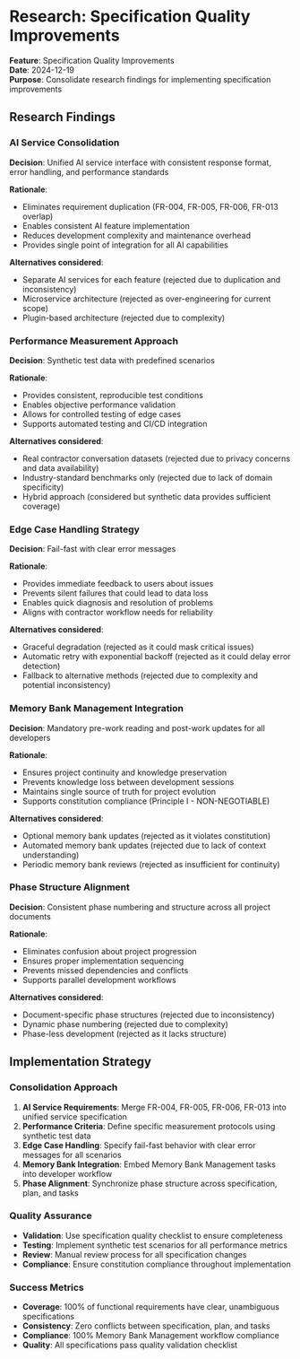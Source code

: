 # Research: Specification Quality Improvements

**Feature**: Specification Quality Improvements  
**Date**: 2024-12-19  
**Purpose**: Consolidate research findings for implementing specification improvements

## Research Findings

### AI Service Consolidation

**Decision**: Unified AI service interface with consistent response format, error handling, and performance standards

**Rationale**: 
- Eliminates requirement duplication (FR-004, FR-005, FR-006, FR-013 overlap)
- Enables consistent AI feature implementation
- Reduces development complexity and maintenance overhead
- Provides single point of integration for all AI capabilities

**Alternatives considered**:
- Separate AI services for each feature (rejected due to duplication and inconsistency)
- Microservice architecture (rejected as over-engineering for current scope)
- Plugin-based architecture (rejected due to complexity)

### Performance Measurement Approach

**Decision**: Synthetic test data with predefined scenarios

**Rationale**:
- Provides consistent, reproducible test conditions
- Enables objective performance validation
- Allows for controlled testing of edge cases
- Supports automated testing and CI/CD integration

**Alternatives considered**:
- Real contractor conversation datasets (rejected due to privacy concerns and data availability)
- Industry-standard benchmarks only (rejected due to lack of domain specificity)
- Hybrid approach (considered but synthetic data provides sufficient coverage)

### Edge Case Handling Strategy

**Decision**: Fail-fast with clear error messages

**Rationale**:
- Provides immediate feedback to users about issues
- Prevents silent failures that could lead to data loss
- Enables quick diagnosis and resolution of problems
- Aligns with contractor workflow needs for reliability

**Alternatives considered**:
- Graceful degradation (rejected as it could mask critical issues)
- Automatic retry with exponential backoff (rejected as it could delay error detection)
- Fallback to alternative methods (rejected due to complexity and potential inconsistency)

### Memory Bank Management Integration

**Decision**: Mandatory pre-work reading and post-work updates for all developers

**Rationale**:
- Ensures project continuity and knowledge preservation
- Prevents knowledge loss between development sessions
- Maintains single source of truth for project evolution
- Supports constitution compliance (Principle I - NON-NEGOTIABLE)

**Alternatives considered**:
- Optional memory bank updates (rejected as it violates constitution)
- Automated memory bank updates (rejected due to lack of context understanding)
- Periodic memory bank reviews (rejected as insufficient for continuity)

### Phase Structure Alignment

**Decision**: Consistent phase numbering and structure across all project documents

**Rationale**:
- Eliminates confusion about project progression
- Ensures proper implementation sequencing
- Prevents missed dependencies and conflicts
- Supports parallel development workflows

**Alternatives considered**:
- Document-specific phase structures (rejected due to inconsistency)
- Dynamic phase numbering (rejected due to complexity)
- Phase-less development (rejected as it lacks structure)

## Implementation Strategy

### Consolidation Approach
1. **AI Service Requirements**: Merge FR-004, FR-005, FR-006, FR-013 into unified service specification
2. **Performance Criteria**: Define specific measurement protocols using synthetic test data
3. **Edge Case Handling**: Specify fail-fast behavior with clear error messages for all scenarios
4. **Memory Bank Integration**: Embed Memory Bank Management tasks into developer workflow
5. **Phase Alignment**: Synchronize phase structure across specification, plan, and tasks

### Quality Assurance
- **Validation**: Use specification quality checklist to ensure completeness
- **Testing**: Implement synthetic test scenarios for all performance metrics
- **Review**: Manual review process for all specification changes
- **Compliance**: Ensure constitution compliance throughout implementation

### Success Metrics
- **Coverage**: 100% of functional requirements have clear, unambiguous specifications
- **Consistency**: Zero conflicts between specification, plan, and tasks
- **Compliance**: 100% Memory Bank Management workflow compliance
- **Quality**: All specifications pass quality validation checklist

